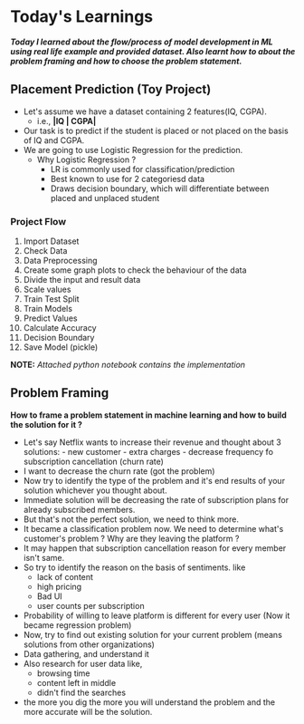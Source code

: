 # Today's Learnings
***Today I learned about the flow/process of model development in ML using real life example and provided dataset. Also learnt how to about the problem framing and how to choose the problem statement.***

## Placement Prediction (Toy Project)
- Let's assume we have a dataset containing 2 features(IQ, CGPA).
    - i.e., **|IQ  | CGPA|**
- Our task is to predict if the student is placed or not placed on the basis of IQ and CGPA.
- We are going to use Logistic Regression for the prediction.
    - Why Logistic Regression ?
        - LR is commonly used for classification/prediction
        - Best known to use for 2 categoriesd data
        - Draws decision boundary, which will differentiate between placed and unplaced student

### Project Flow
1. Import Dataset
2. Check Data
3. Data Preprocessing
4. Create some graph plots to check the behaviour of the data
5. Divide the input and result data
6. Scale values
7. Train Test Split
8. Train Models
9. Predict Values
10. Calculate Accuracy
11. Decision Boundary
12. Save Model (pickle)

**NOTE:** *Attached python notebook contains the implementation*

## Problem Framing
**How to frame a problem statement in machine learning and how to build the solution for it ?**
- Let's say Netflix wants to increase their revenue and thought about 3 solutions:
      - new customer
      - extra charges
      - decrease frequency fo subscription cancellation (churn rate)
- I want to decrease the churn rate (got the problem)
- Now try to identify the type of the problem and it's end results of your solution whichever you thought about.
- Immediate solution will be decreasing the rate of subscription plans for already subscribed members.
- But that's not the perfect solution, we need to think more.
- It became a classification problem now. We need to determine what's customer's problem ? Why are they leaving the platform ?
- It may happen that subscription cancellation reason for every member isn't same.
- So try to identify the reason on the basis of sentiments. like
    - lack of content
    - high pricing
    - Bad UI
    - user counts per subscription
- Probability of willing to leave platform is different for every user (Now it became regression problem)
- Now, try to find out existing solution for your current problem (means solutions from other organizations)
- Data gathering, and understand it
- Also research for user data like,
  - browsing time
  - content left in middle
  - didn't find the searches
- the more you dig the more you will understand the problem and the more accurate will be the solution. 

